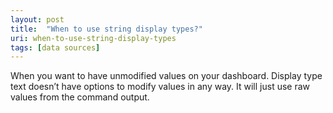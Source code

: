 ```yaml
---
layout: post
title:  "When to use string display types?"
uri: when-to-use-string-display-types
tags: [data sources]
---
```


<p>
    When you want to have unmodified values on your dashboard. Display type text doesn’t have options to modify values
    in any way. It will just use raw values from the command output.
</p>

<!--more-->

<!-- todo [link to How display types string, number, by base and percent are different?] -->